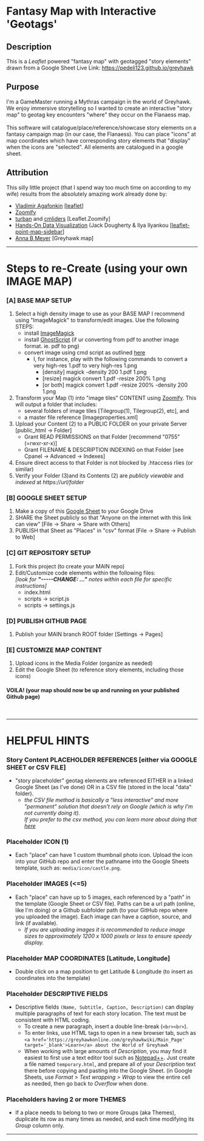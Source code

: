 # Fantasy Map with Interactive 'Geotags'

## Description
This is a <em>Leaflet</em> powered "fantasy map" with geotagged "story elements" drawn from a Google Sheet
Live Link: https://pedeli123.github.io/greyhawk

## Purpose
I'm a GameMaster running a Mythras campaign in the world of Greyhawk.  We enjoy immersive storytelling so I wanted to create an interactive "story map" to geotag key encounters "where" they occur on the Flanaess map.  
<br>
This software will catalogue/place/reference/showcase story elements on a fantasy campaign map (in our case, the Flanaess).  You can place "icons" at map coordinates which have corresponding story elements that "display" when the icons are "selected".  All elements are catalogued in a google sheet.  

## Attribution
This silly little project (that I spend way too much time on according to my wife) results from the absolutely amazing work already done by:
- <a href="https://agafonkin.com/">Vladimir Agafonkin</a> [<a href="https://leafletjs.com/">leaflet</a>]
- <a href="http://www.zoomify.com/">Zoomify</a>
- <a href="https://github.com/turban/Leaflet.Zoomify">turban</a> and <a href="https://github.com/cmliders/Leaflet.Zoomify">cmliders</a> [Leaflet.Zoomify]
- <a href="https://handsondataviz.org/">Hands-On Data Visualization</a> (Jack Dougherty & Ilya Ilyankou [<a href="https://github.com/HandsOnDataViz/leaflet-point-map-sidebar">leaflet-point-map-sidebar</a>]
- <a href="https://www.annabmeyer.com/">Anna B Meyer</a> [Greyhawk map]

- - - -

# Steps to re-Create (using your own IMAGE MAP)

### [A] BASE MAP SETUP
1. Select a high density image to use as your BASE MAP 
    I recommend using "ImageMagick" to transform/edit images.  Use the following STEPS:
    - install <a href="https://www.imagemagick.org">ImageMagick</a>
    - install <a href="https://www.ghostScript.com/releases/gsdnld.html">GhostScript</a> (if ur converting from pdf to another image format.  ie. pdf to png)
    - convert image using cmd script as outlined <a href="https://imagemagick.org/script/command-line-processing.php">here</a>
        - I, for instance, play with the following commands to convert a very high-res 1.pdf to very high-res 1.png
            - [density] magick -density 200 1.pdf 1.png
            - [resize] magick convert 1.pdf -resize 200% 1.png
            - [or both] magick convert 1.pdf -resize 200% -density 200 1.png
2. Transform your Map (1) into "image tiles" CONTENT using <a href="http://www.zoomify.com/free.htm">Zoomify</a>.  This will output a folder that includes: 
    - several folders of image tiles [Tilegroup(1), Tilegroup(2), etc], and
    - a master file reference [Imageproperties.xml]
3. Upload your Content (2) to a PUBLIC FOLDER on your private Server [public_html →  Folder]
    - Grant READ PERMISSIONS on that Folder [recommend "0755" (=rwxr-xr-x)]
    - Grant FILENAME & DESCRIPTION INDEXING on that Folder [see Cpanel → Advanced → Indexes]
4. Ensure direct access to that Folder is not blocked by .htaccess rlies (or similar)
5. Verify your Folder (3)and its Contents (2) are <em>publicly viewable</em> and <em>indexed</em> at <em>https://url/folder</em>

### [B] GOOGLE SHEET SETUP
1. Make a copy of this <a href="https://docs.google.com/spreadsheets/d/1WFsDxLIlB2HZSsSqijgguo0nEwRFD_7ayn6Ha_THn6w/edit?usp=sharing">Google Sheet</a> to your Google Drive 
2. SHARE the Sheet publicly so that "Anyone on the internet with this link can view" [File  →  Share  →  Share with Others]
3. PUBLISH that Sheet as "Places" in "csv" format [File  →  Share  →  Publish to Web]

### [C] GIT REPOSITORY SETUP
1. Fork this project (to create your MAIN repo)
2. Edit/Customize code elements within the following files:<br><em>[look for <b>"-----**CHANGE**: ..."</b> notes within each file for specific instructions]</em>
    - index.html
    - scripts → script.js
    - scripts → settings.js

### [D] PUBLISH GITHUB PAGE
1. Publish your MAIN branch ROOT folder [Settings →  Pages]

### [E] CUSTOMIZE MAP CONTENT
1. Upload icons in the Media Folder (organize as needed)
2. Edit the Google Sheet (to reference story elements, including those icons)

#### VOILA!  (your map should now be up and running on your published Github page)
<br>

- - - -

# HELPFUL HINTS

### Story Content PLACEHOLDER REFERENCES [either via GOOGLE SHEET or CSV FILE]
- "story placeholder" geotag elements are referenced EITHER in a linked Google Sheet (as I've done) OR in a CSV file (stored in the local "data" folder). 
    - <em>the CSV file method is basically a "less interactive" and more "permanent" solution that doesn't rely on Google (which is why I'm not currently doing it). <br>If you prefer to the csv method, you can learn more about doing that <a href="https://github.com/HandsOnDataViz/leaflet-point-map-sidebar">here</a></em>

### Placeholder ICON (1)
- Each "place" can have 1 custom thumbnail photo icon. Upload the icon into your GitHub repo and enter the pathname into the Google Sheets template, such as: `media/icon/castle.png`.

### Placeholder IMAGES (<=5)
- Each "place" can have up to 5 images, each referenced by a "path" in the template (Google Sheet or CSV file).  Paths can be a url path (online, like I'm doing) or a Github subfolder path (to your GitHub repo where you uploaded the image).  Each image can have a caption, source, and link (if available).
    - <em>If you are uploading images it is recommended to reduce image sizes to approximately 1200 x 1000 pixels or less to ensure speedy display.</em>

### Placeholder MAP COORDINATES  [Latitude, Longitude]
- Double click on a map position to get Latitude & Longitude (to insert as coordinates into the template)

### Placeholder DESCRIPTIVE FIELDS
- Descriptive fields `(Name, Subtitle, Caption, Description)` can display multiple paragraphs of text for each story location. The text must be consistent with HTML coding. 
    - To create a new paragraph, insert a double line-break (`<br><br>`). 
    - To enter links, use HTML tags to open in a new browser tab, such as `<a href='https://greyhawkonline.com/greyhawkwiki/Main_Page' target='_blank'>Learn</a> about the World of Greyhawk`
    - When working with large amounts of *Description*, you may find it easiest to first use a text editor tool such as [Notepad++](https://notepad-plus-plus.org).  Just create a file named `temporary.html`, and prepare all of your *Description* text there before copying and pasting into the Google Sheet.  (in Google Sheets, use *Format > Text wrapping > Wrap* to view the entire cell as needed, then go back to *Overflow* when done.

### Placeholders having 2 or more THEMES
- If a place needs to belong to two or more Groups (aka Themes), duplicate its row as many times as needed, and each time modifying its *Group* column only.

- - - -
